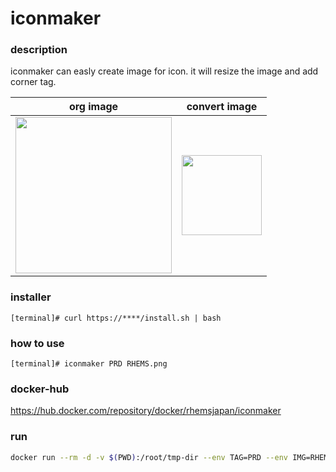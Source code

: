 # iconmaker

### description
iconmaker can easly create image for icon.
it will resize the image and add corner tag.


| org image     | convert image     |
|------------|-------------|
| <img src="https://github.com/RHEMS-Japan/iconmaker/blob/master/workdir/RHEMS.png?raw=true)" width="250"> | <img src="https://github.com/RHEMS-Japan/iconmaker/blob/master/workdir/tmp/RHEMS-iconmaker.png?raw=true)" width="128"> |


### installer

```terminal
[terminal]# curl https://****/install.sh | bash
```

### how to use

```terminal
[terminal]# iconmaker PRD RHEMS.png
```

### docker-hub

https://hub.docker.com/repository/docker/rhemsjapan/iconmaker

### run

```sh
docker run --rm -d -v $(PWD):/root/tmp-dir --env TAG=PRD --env IMG=RHEMS.png rhemsjapan/iconmaker:latest
```
